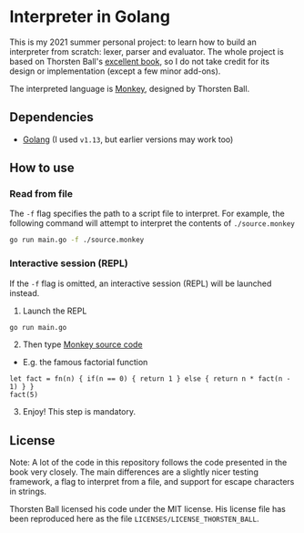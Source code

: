 # Interpreter in Golang
This is my 2021 summer personal project: to learn how to build an interpreter from scratch: lexer, parser and evaluator. The whole project is based on Thorsten Ball's [excellent book](https://interpreterbook.com/), so I do not take credit for its design or implementation (except a few minor add-ons).

The interpreted language is [Monkey](https://interpreterbook.com/#the-monkey-programming-language), designed by Thorsten Ball.

## Dependencies
* [Golang](https://golang.org/) (I used `v1.13`, but earlier versions may work too)

## How to use
### Read from file
The `-f` flag specifies the path to a script file to interpret. For example, the following command will attempt to interpret the contents of `./source.monkey`
```bash
go run main.go -f ./source.monkey
```
### Interactive session (REPL)
If the `-f` flag is omitted, an interactive session (REPL) will be launched instead.
1. Launch the REPL
```bash
go run main.go
```

2. Then type [Monkey source code](https://interpreterbook.com/#the-monkey-programming-language)
  * E.g. the famous factorial function
```
let fact = fn(n) { if(n == 0) { return 1 } else { return n * fact(n - 1) } }
fact(5)
```

3. Enjoy! This step is mandatory.

## License
Note: A lot of the code in this repository follows the code presented in the book very closely. The main differences are a slightly nicer testing framework, a flag to interpret from a file, and support for escape characters in strings.

Thorsten Ball licensed his code under the MIT license. His license file has been reproduced here as the file `LICENSES/LICENSE_THORSTEN_BALL`.
